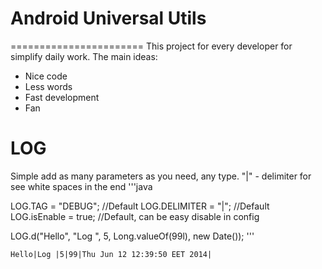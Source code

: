 # Android Universal Utils
=======================
This project for every developer for simplify daily work.
The main ideas:
* Nice code
* Less words
* Fast development
* Fan

# LOG
Simple add as many parameters as you need, any type. "|" - delimiter for see white spaces in the end
'''java

LOG.TAG = "DEBUG"; //Default
LOG.DELIMITER = "|"; //Default
LOG.isEnable = true; //Default, can be easy disable in config

LOG.d("Hello", "Log ", 5, Long.valueOf(99l), new Date());
'''
```
Hello|Log |5|99|Thu Jun 12 12:39:50 EET 2014|
```

